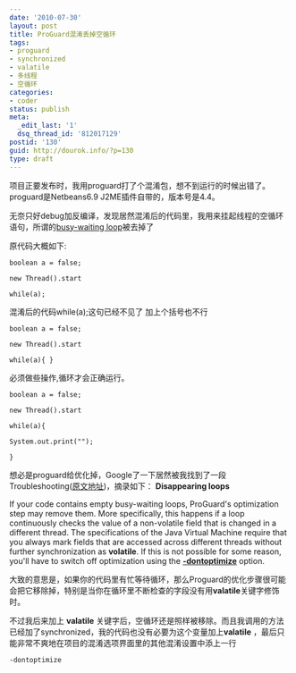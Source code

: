 ```yaml
---
date: '2010-07-30'
layout: post
title: ProGuard混淆丢掉空循环
tags:
- proguard
- synchronized
- valatile
- 多线程
- 空循环
categories:
- coder
status: publish
meta:
  _edit_last: '1'
  dsq_thread_id: '812017129'
postid: '130'
guid: http://dourok.info/?p=130
type: draft
---
```

项目正要发布时，我用proguard打了个混淆包，想不到运行的时候出错了。proguard是Netbeans6.9
J2ME插件自带的，版本号是4.4。

无奈只好debug加反编译，发现居然混淆后的代码里，我用来挂起线程的空循环语句，所谓的[busy-waiting
loop](http://en.wikipedia.org/wiki/Busy_waiting)被去掉了

原代码大概如下:

    boolean a = false;

    new Thread().start

    while(a);

混淆后的代码while(a);这句已经不见了 加上个括号也不行

    boolean a = false;

    new Thread().start

    while(a){ }

必须做些操作,循环才会正确运行。

    boolean a = false;

    new Thread().start

    while(a){

    System.out.print("");

    }

想必是proguard给优化掉，Google了一下居然被我找到了一段Troubleshooting([原文地址](http://docs.huihoo.com/proguard/manual/troubleshooting.html#Disappearingloops))，摘录如下：
**Disappearing loops**

If your code contains empty busy-waiting loops, ProGuard's optimization
step may remove them. More specifically, this happens if a loop
continuously checks the value of a non-volatile field that is changed in
a different thread. The specifications of the Java Virtual Machine
require that you always mark fields that are accessed across different
threads without further synchronization as **volatile**. If this is not
possible for some reason, you'll have to switch off optimization using
the [**-dontoptimize**](http://docs.huihoo.com/proguard/manual/usage.html#dontoptimize)
option.

大致的意思是，如果你的代码里有忙等待循环，那么Proguard的优化步骤很可能会把它移除掉，特别是当你在循环里不断检查的字段没有用**valatile**关键字修饰时。

不过我后来加上 **valatile**
关键字后，空循环还是照样被移除。而且我调用的方法已经加了synchronized，我的代码也没有必要为这个变量加上**valatile**
，最后只能非常不爽地在项目的混淆选项界面里的其他混淆设置中添上一行

    -dontoptimize
